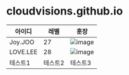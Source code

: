 # cloudvisions.github.io

|아이디|레벨|훈장|
|------|---|---|
|Joy.JOO|27|![image](https://user-images.githubusercontent.com/72858711/188545682-4cd2d51e-4d7c-4c15-afa4-8c02cbb61432.png)|
|LOVE.LEE|28|![image](https://user-images.githubusercontent.com/72858711/188545646-c847cff7-3846-4e37-b584-5d6c4d98090b.png)|
|테스트1|테스트2|테스트3|
